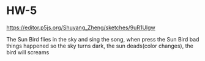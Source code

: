 # HW-5
https://editor.p5js.org/Shuyang_Zheng/sketches/9uR1Ulgw

The Sun Bird flies in the sky and sing the song, when press the Sun Bird bad things happened so the sky turns dark, the sun deads(color changes), the bird will screams
